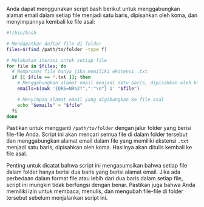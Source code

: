 Anda dapat menggunakan script bash berikut untuk menggabungkan alamat email dalam setiap file menjadi satu baris, dipisahkan oleh koma, dan menyimpannya kembali ke file asal:

```bash
#!/bin/bash

# Mendapatkan daftar file di folder
files=$(find /path/to/folder -type f)

# Melakukan iterasi untuk setiap file
for file in $files; do
  # Memproses file hanya jika memiliki ekstensi .txt
  if [[ $file == *.txt ]]; then
    # Menggabungkan alamat email menjadi satu baris, dipisahkan oleh koma
    emails=$(awk '{ORS=NR%2?",":"\n"} 1' "$file")

    # Menyimpan alamat email yang digabungkan ke file asal
    echo "$emails" > "$file"
  fi
done
```

Pastikan untuk mengganti `/path/to/folder` dengan jalur folder yang berisi file-file Anda. Script ini akan mencari semua file di dalam folder tersebut dan menggabungkan alamat email dalam file yang memiliki ekstensi `.txt` menjadi satu baris, dipisahkan oleh koma. Hasilnya akan ditulis kembali ke file asal.

Penting untuk dicatat bahwa script ini mengasumsikan bahwa setiap file dalam folder hanya berisi dua baris yang berisi alamat email. Jika ada perbedaan dalam format file atau lebih dari dua baris dalam setiap file, script ini mungkin tidak berfungsi dengan benar. Pastikan juga bahwa Anda memiliki izin untuk membaca, menulis, dan mengubah file-file di folder tersebut sebelum menjalankan script ini.
